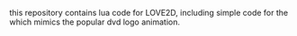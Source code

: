 this repository contains lua code for LOVE2D, including simple code for the which mimics the popular dvd logo animation. 
